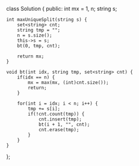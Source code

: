 class Solution {
public:
    int mx = 1, n;
    string s;
    
    int maxUniqueSplit(string s) {
        set<string> cnt;
        string tmp = "";
        n = s.size();
        this->s = s;
        bt(0, tmp, cnt);
        
        return mx;
    }
    
    void bt(int idx, string tmp, set<string> cnt) {
        if(idx == n) {
            mx = max(mx, (int)cnt.size());
            return;
        }
        
        for(int i = idx; i < n; i++) {
            tmp += s[i];
            if(!cnt.count(tmp)) {
                cnt.insert(tmp);
                bt(i + 1, "", cnt);
                cnt.erase(tmp);
            }
        }
    }
};